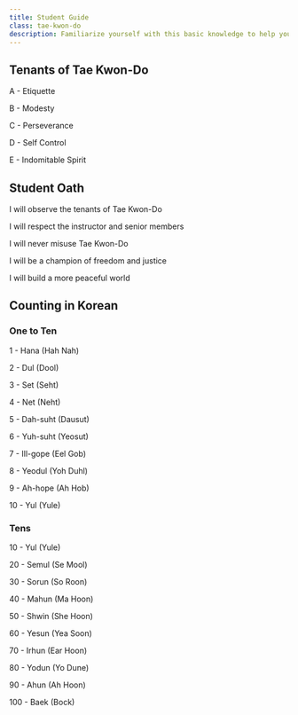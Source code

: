 ```yaml
---
title: Student Guide
class: tae-kwon-do
description: Familiarize yourself with this basic knowledge to help you get started in Tae Kwon-Do.
---
```

## Tenants of Tae Kwon-Do

A - Etiquette

B - Modesty

C - Perseverance

D - Self Control

E - Indomitable Spirit

## Student Oath

I will observe the tenants of Tae Kwon-Do

I will respect the instructor and senior members

I will never misuse Tae Kwon-Do

I will be a champion of freedom and justice

I will build a more peaceful world

## Counting in Korean

### One to Ten

1 - Hana (Hah Nah)

2 - Dul (Dool)

3 - Set (Seht)

4 - Net (Neht)

5 - Dah-suht (Dausut)

6 - Yuh-suht (Yeosut)

7 - Ill-gope (Eel Gob)

8 - Yeodul (Yoh Duhl)

9 - Ah-hope (Ah Hob)

10 - Yul (Yule)

### Tens

10 - Yul (Yule)

20 - Semul (Se Mool)

30 - Sorun (So Roon)

40 - Mahun (Ma Hoon)

50 - Shwin (She Hoon)

60 - Yesun (Yea Soon)

70 - Irhun (Ear Hoon)

80 - Yodun (Yo Dune)

90 - Ahun (Ah Hoon)

100 - Baek (Bock)